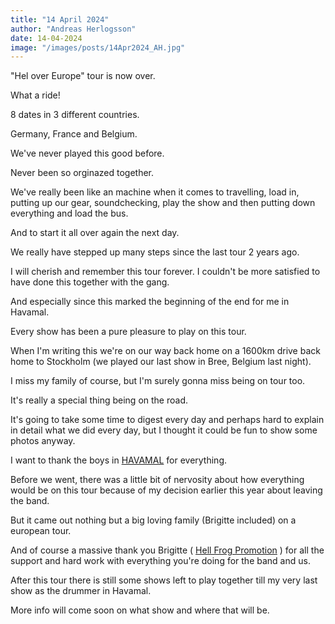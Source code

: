 ```yaml
---
title: "14 April 2024"
author: "Andreas Herlogsson"
date: 14-04-2024
image: "/images/posts/14Apr2024_AH.jpg"
---
```


"Hel over Europe" tour is now over.

What a ride!

8 dates in 3 different countries.

Germany, France and Belgium.

We've never played this good before.

Never been so orginazed together.

We've really been like an machine when it comes to travelling, load in, putting up our gear, soundchecking, play the show and then putting down everything and load the bus.

And to start it all over again the next day.

We really have stepped up many steps since the last tour 2 years ago.

I will cherish and remember this tour forever. I couldn't be more satisfied to have done this together with the gang.

And especially since this marked the beginning of the end for me in Havamal.

Every show has been a pure pleasure to play on this tour.

When I'm writing this we're on our way back home on a 1600km drive back home to Stockholm (we played our last show in Bree, Belgium last night).

I miss my family of course, but I'm surely gonna miss being on tour too.

It's really a special thing being on the road.

It's going to take some time to digest every day and perhaps hard to explain in detail what we did every day, but I thought it could be fun to show some photos anyway.

I want to thank the boys in [HAVAMAL](https://www.facebook.com/Havamalofficial) for everything.

Before we went, there was a little bit of nervosity about how everything would be on this tour because of my decision earlier this year about leaving the band.

But it came out nothing but a big loving family (Brigitte included) on a european tour.

And of course a massive thank you Brigitte ( [Hell Frog Promotion](https://www.facebook.com/HellFrogPromotion) ) for all the support and hard work with everything you're doing for the band and us.

After this tour there is still some shows left to play together till my very last show as the drummer in Havamal.

More info will come soon on what show and where that will be.